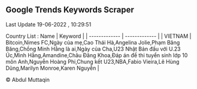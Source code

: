 

## Google Trends Keywords Scraper 
 
Last Update 19-06-2022 , 10:29:51

Country List :
 Name  | Keyword |
| ------------- | ------------- |
| VIETNAM | Bitcoin,Nimes FC,Ngày của mẹ,Cao Thái Hà,Angelina Jolie,Phạm Băng Băng,Chồng Minh Hằng là ai,Ngày của Cha,U23 Nhật Bản đấu với U.23 Úc,Minh Hằng,Amandine,Châu Đăng Khoa,Đáp án đề thi tuyển sinh lớp 10 môn Anh,Nguyễn Hoàng Phi,Chung kết U23,NBA,Fabio Vieira,Lê Hùng Dũng,Marilyn Monroe,Karen Nguyễn |



© Abdul Muttaqin 

